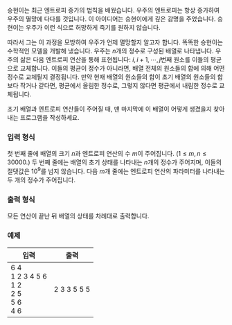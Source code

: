 승현이는 최근 엔트로피 증가의 법칙을 배웠습니다. 우주의 엔트로피는 항상 증가하여 우주의 멸망에 다다를 것입니다. 이 아이디어는 승현이에게 깊은 감명을 주었습니다. 승현이는 우주가 이런 식으로 허망하게 죽기를 원하지 않습니다.

따라서 그는 이 과정을 모방하여 우주가 언제 멸망할지 알고자 합니다. 똑똑한 승현이는 수학적인 모델을 개발해 냈습니다. 우주는 $n$개의 정수로 구성된 배열로 나타냅니다. 우주의 삶은 다음 엔트로피 연산을 통해 표현됩니다: $i, i+1, \cdots, j$번째 원소를 이들의 평균으로 교체합니다. 이들의 평균이 정수가 아니라면, 배열 전체의 원소들의 합에 의해 어떤 정수로 교체될지 결정됩니다. 만약 현재 배열의 원소들의 합이 초기 배열의 원소들의 합보다 작거나 같다면, 평균에서 올림한 정수로, 그렇지 않다면 평균에서 내림한 정수로 교체됩니다. 

초기 배열과 엔트로피 연산들이 주어질 때, 맨 마지막에 이 배열이 어떻게 생겼을지 찾아내는 프로그램을 작성하세요.

### 입력 형식

첫 번째 줄에 배열의 크기 $n$과 엔트로피 연산의 수 $m$이 주어집니다. ($1 \le m,n \le 30 000.$) 두 번째 줄에는 배열의 초기 상태를 나타내는 $n$개의 정수가 주어지며, 이들의 절댓값은 $10^9$를 넘지 않습니다. 다음 $m$개 줄에는 엔트로피 연산의 파라미터를 나타내는 두 개의 정수가 주어집니다.

### 출력 형식

모든 연산이 끝난 뒤 배열의 상태를 차례대로 출력합니다.

### 예제

<table class='table table-bordered table-condensed'>
 <thead>
  <tr>
   <th style="width: 50%;">입력</th>
   <th style="width: 50%;">출력</th>
  </tr>
 </thead>
 <tbody>
  <tr>
   <td class="code-font">6 4<br/>
1 2 3 4 5 6<br/>
1 2<br/>
2 5<br/>
5 6<br/>
4 6</td>
   <td class="code-font">2 3 3 5 5 5</td>
  </tr>
 </tbody>
</table>